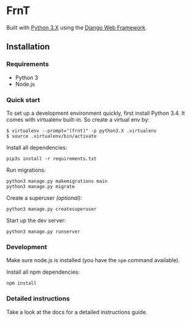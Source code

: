 # FrnT

Built with [Python 3.X][0] using the [Django Web Framework][1].

## Installation

### Requirements

* Python 3
* Node.js

### Quick start

To set up a development environment quickly, first install Python 3.4. It
comes with virtualenv built-in. So create a virtual env by:

    $ virtualenv --prompt="(frnt)" -p python3.X .virtualenv
    $ source .virtualenv/bin/activate

Install all dependencies:

    pip3s install -r requirements.txt

Run migrations:

    python3 manage.py makemigrations main
    python3 manage.py migrate

Create a superuser *(optional)*:

    python3 manage.py createsuperuser

Start up the dev server:

    python3 manage.py runserver

### Development

Make sure node.js is installed (you have the `npm` command available).

Install all npm dependencies:

    npm install

### Detailed instructions

Take a look at the docs for a detailed instructions guide.

[0]: https://www.python.org/
[1]: https://www.djangoproject.com/